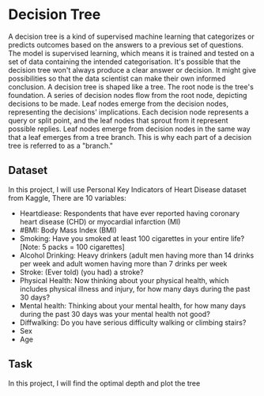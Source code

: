 # Decision Tree
A decision tree is a kind of supervised machine learning that categorizes or predicts outcomes based on the answers to a previous set of questions. The model is supervised learning, which means it is trained and tested on a set of data containing the intended categorisation. It's possible that the decision tree won't always produce a clear answer or decision. It might give possibilities so that the data scientist can make their own informed conclusion. A decision tree is shaped like a tree. The root node is the tree's foundation. A series of decision nodes flow from the root node, depicting decisions to be made. Leaf nodes emerge from the decision nodes, representing the decisions' implications. Each decision node represents a query or split point, and the leaf nodes that sprout from it represent possible replies. Leaf nodes emerge from decision nodes in the same way that a leaf emerges from a tree branch. This is why each part of a decision tree is referred to as a "branch."

## Dataset
In this project, I will use Personal Key Indicators of Heart Disease dataset from Kaggle, There are 10 variables:
 - Heartdiease: Respondents that have ever reported having coronary heart disease (CHD) or myocardial infarction (MI)
 - #BMI: Body Mass Index (BMI)
 - Smoking: Have you smoked at least 100 cigarettes in your entire life? [Note: 5 packs = 100 cigarettes]
 - Alcohol Drinking: Heavy drinkers (adult men having more than 14 drinks per week and adult women having more than 7 drinks per week
 - Stroke: (Ever told) (you had) a stroke?
 - Physical Health: Now thinking about your physical health, which includes physical illness and injury, for how many days during the past 30 days?
 - Mental health: Thinking about your mental health, for how many days during the past 30 days was your mental health not good? 
 - Diffwalking: Do you have serious difficulty walking or climbing stairs?
 - Sex
 - Age

## Task
In this project, I will find the optimal depth and plot the tree
